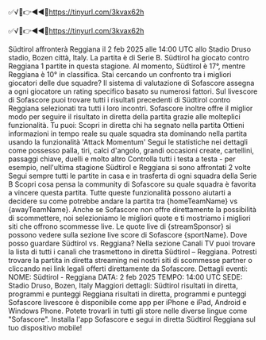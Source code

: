 ✅√🥊👉◄◄🔴https://tinyurl.com/3kvax62h

✅√🥊👉◄◄🔴https://tinyurl.com/3kvax62h




Südtirol affronterà Reggiana il 2 feb 2025 alle 14:00 UTC allo Stadio Druso stadio, Bozen città, Italy. La partita è di Serie B.
Südtirol ha giocato contro Reggiana 1 partite in questa stagione. Al momento, Südtirol è 17°, mentre Reggiana è 10° in classifica. Stai cercando un confronto tra i migliori giocatori delle due squadre? Il sistema di valutazione di Sofascore assegna a ogni giocatore un rating specifico basato su numerosi fattori.
Sul livescore di Sofascore puoi trovare tutti i risultati precedenti di Südtirol contro Reggiana selezionati tra tutti i loro incontri. Sofascore inoltre offre il miglior modo per seguire il risultato in diretta della partita grazie alle molteplici funzionalità. Tu puoi:
Scopri in diretta chi ha segnato nella partita
Ottieni informazioni in tempo reale su quale squadra sta dominando nella partita usando la funzionalità 'Attack Momentum'
Segui le statistiche nei dettagli come possesso palla, tiri, calci d'angolo, grandi occasioni create, cartellini, passaggi chiave, duelli e molto altro
Controlla tutti i testa a testa - per esempio, nell'ultima stagione Südtirol e Reggiana si sono affrontati 2 volte
Segui sempre tutti le partite in casa e in trasferta di ogni squadra della Serie B
Scopri cosa pensa la community di Sofascore su quale squadra è favorita a vincere questa partita.
Tutte queste funzionalità possono aiutarti a decidere su come potrebbe andare la partita tra {homeTeamName} vs {awayTeamName}. Anche se Sofascore non offre direttamente la possibilità di scommettere, noi selezioniamo le migliori quote e ti mostriamo i migliori siti che offrono scommesse live. Le quote live di {streamSponsor} si possono vedere sulla sezione live score</sportlink> di Sofascore <sportlink>{sportName}.
Dove posso guardare Südtirol vs. Reggiana? Nella sezione Canali TV puoi trovare la lista di tutti i canali che trasmettono in diretta Südtirol – Reggiana. Potresti trovare la partita in diretta streaming nei nostri siti di scommesse partner o cliccando nei link legali offerti direttamente da Sofascore.
Dettagli eventi:
NOME: Südtirol - Reggiana
DATA: 2 feb 2025
TEMPO: 14:00 UTC
SEDE: Stadio Druso, Bozen, Italy
Maggiori dettagli:
Südtirol risultati in diretta, programmi e punteggi
Reggiana risultati in diretta, programmi e punteggi
Sofascore livescore è disponibile come app per iPhone e iPad, Android e Windows Phone. Potete trovarli in tutti gli store nelle diverse lingue come "Sofascore". Installa l'app Sofascore e segui in diretta Südtirol Reggiana sul tuo dispositivo mobile!
